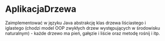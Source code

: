 # AplikacjaDrzewa
Zaimplementować w języku Java abstrakcję klas drzewa liściastego i iglastego (chodzi model OOP zwykłych drzew występujących w środowisku naturalnym) - każde drzewo ma pień, gałęzie i liście oraz metodę rośnij i itp.
